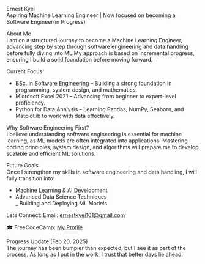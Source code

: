Ernest Kyei  
Aspiring Machine Learning Engineer | Now focused on becoming a Software Engineer(in Progress)  

About Me  
I am on a structured journey to become a Machine Learning Engineer, advancing step by step through software engineering and data handling before fully diving into ML.My approach is based on incremental progress, ensuring I build a solid foundation before moving forward.  

 Current Focus  
- BSc. in Software Engineering – Building a strong foundation in programming, system design, and mathematics.  
- Microsoft Excel 2021 – Advancing from beginner to expert-level proficiency.  
- Python for Data Analysis – Learning Pandas, NumPy, Seaborn, and Matplotlib to work with data effectively.  

Why Software Engineering First?  
I believe understanding software engineering is essential for machine learning, as ML models are often integrated into applications. Mastering coding principles, system design, and algorithms will prepare me to develop scalable and efficient ML solutions.  

Future Goals  
Once I strengthen my skills in software engineering and data handling, I will fully transition into:  
* Machine Learning & AI Development  
* Advanced Data Science Techniques  
_ Building and Deploying ML Models  

 Lets Connect: Email: ernestkyei101@gmail.com 
  
🎓 FreeCodeCamp: [My Profile](https://www.freecodecamp.org/kookyei)  

Progress Update (Feb 20, 2025)  
The journey has been bumpier than expected, but I see it as part of the process. As long as I put in the work, I trust that better days lie ahead.  
